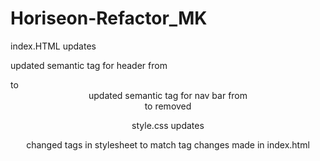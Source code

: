 # Horiseon-Refactor_MK

index.HTML updates

updated semantic tag for header from <div> to <header>
updated semantic tag for nav bar from <div> to <tag>
removed <div class="hero"></div> 



style.css updates

changed tags in stylesheet to match tag changes made in index.html

